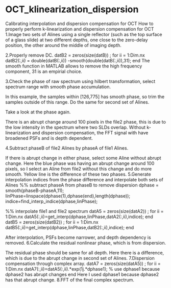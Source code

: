 # OCT_klinearization_dispersion
Calibrating interpolation and dispersion compensation for OCT
How to properly perform k-linearization and dispersion compensation for OCT
1.Image two sets of Alines using a single reflector (such as the top surface of a glass slide) at two different depths, one close to the zero-delay position, the other around the middle of imaging depth.

2.Properly remove DC.
datB2 = zeros(size(datB)) ;
for ii = 1:Dim.nx
    datB2(:,ii) = double(datB(:,ii)) -smooth(double(datB(:,ii)),31);
end
The smooth function in MATLAB allows to remove the high frequency component, 31 is an empirial choice.

3.Check the phase of raw spectrum using hilbert transformation, select spectrum range with smooth phase accumulation.

In this example, the samples within [126,775] has smooth phase, so trim the samples outside of this range. Do the same for second set of Alines.

Take a look at the phase again.

There is an abrupt change around 100 pixels in the file2 phase, this is due to the low intensity in the spectrum where two SLDs overlap.
Without k-linearization and dispersion compensation, the FFT signal with have broadened PSFs and is depth dependent.

4.Subtract phaseB of file2 Alines by phaseA of file1 Alines. 

If there is abrupt change in either phase, select some Aline without abrupt change. Here the blue phase was having an abrupt change around 100 pixels, so I select an Aline from file2 without this change and do more smooth. Yellow line is the difference of these two phases.
5.Generate interpolation indices from the phase difference and interpolate both sets of Alines
%% subtract phaseA from phaseB to remove dispersion
dphase = smooth(phaseB-phaseA,11);
linPhase=linspace(dphase(1),dphase(end),length(dphase));
indice=find_interp_indice(dphase,linPhase);

%% interpolate file1 and file2 spectrum
datA5 = zeros(size(datA2)) ;
for ii = 1:Dim.nx
    datA5(:,ii)=get_interp(dphase,linPhase,datA2(:,ii),indice);
end
datB5 = zeros(size(datB2)) ;
for ii = 1:Dim.nx
    datB5(:,ii)=get_interp(dphase,linPhase,datB2(:,ii),indice);
end


After interpolation, PSFs become narrower, and depth dependency is removed.
6.Calculate the residual nonlinear phase, which is from dispersion.

The residual phase should be same for all depth. Here there is a difference, which is due to the abrupt change in second set of Alines.
7.Dispersion compensation through complex array.
datA7 = zeros(size(datA5)) ;
for ii = 1:Dim.nx
    datA7(:,ii)=datA5(:,ii).*exp(1j.*dphase1); % use dphase1 because dphase2 has abrupt changes
end
Here I used dphase1 because dphase2 has that abrupt change.
8.FFT of the final complex spectrum.

